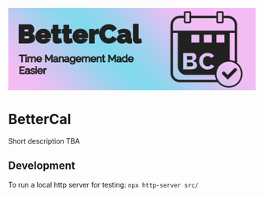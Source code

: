 <p align=center>
  <img src="https://github.com/Jukelyn/BetterCal/blob/main/assets/bettercal_banner.png" alt="banner">
</p>

# BetterCal

Short description TBA

## Development

To run a local http server for testing:
`npx http-server src/`
